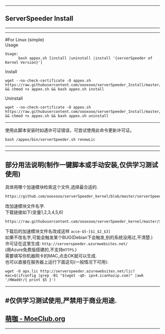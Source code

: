 -----------------------------   
##  ServerSpeeder Install     
-----------------------------      
----------------------------- 
#For Linux (simple)   
Usage    
```
Usage:     
      bash appex.sh [install |uninstall |install '{serverSpeeder of Kernel Version}']     
```
Install
```
wget --no-check-certificate -O appex.sh https://raw.githubusercontent.com/oooxooo/serverSpeeder_Install/master/appex_oooxooo.sh && chmod +x appex.sh && bash appex.sh install

```    
Uninstall    
```
wget --no-check-certificate -O appex.sh https://raw.githubusercontent.com/oooxooo/serverSpeeder_Install/master/appex_oooxooo.sh && chmod +x appex.sh && bash appex.sh uninstall

```  
-----------------------------     
使用此脚本安装时如遇许可证错误，可尝试使用此命令更新许可证。
```    
bash /appex/bin/serverSpeeder.sh renewLic
```

-----------------------------
-----------------------------    
部分用法说明(制作一键脚本或手动安装,仅供学习测试使用)
-----------------------------
具体用哪个加速模块检索这个文件,选择最合适的.         
```
https://github.com/oooxooo/serverSpeeder_kernel/blob/master/serverSpeeder.txt
```
改加速模块文件名字.       
下载链接如下(变量$1,$2,$3,$4,$5,$6)   
```
https://raw.githubusercontent.com/oooxooo/serverSpeeder_kernel/master/$1/$2/$3/$4/$5/$6
```
下载后的加速模块文件名改成这样  ```acce-$5-[$1_$2_$3]```            
如果不改名字,可能会触发某个BUG(Debian下会触发,别的系统没用过,不清楚.)           
许可证在这里生成: ```http://serverspeeder.azurewebsites.net/```             
(用Azure免费版搭建的,不支持```HTTPS```.)          
需要填写你机器网卡的MAC,点击OK就可以生成.                 
也可以直接在服务器上运行下面这句(一般情况下可用):      
```
wget -O apx.lic http://serverspeeder.azurewebsites.net/lic?mac=$(ifconfig |grep -B1 "$(wget -qO- ipv4.icanhazip.com)" |awk '/HWaddr/{ print $5 }')

```     
-----------------------------    
#仅供学习测试使用,严禁用于商业用途.
-----------------------------   
[萌咖 - MoeClub.org](https://MoeClub.org)    
-----------------------------      
-----------------------------   
